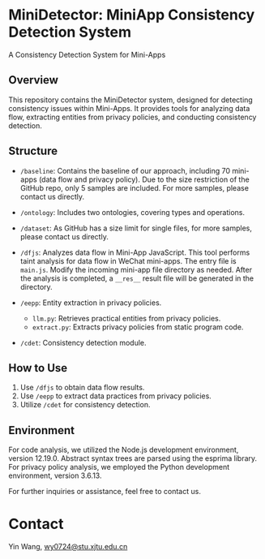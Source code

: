 # MiniDetector: MiniApp Consistency Detection System

A Consistency Detection System for Mini-Apps

## Overview

This repository contains the MiniDetector system, designed for detecting consistency issues within Mini-Apps. It provides tools for analyzing data flow, extracting entities from privacy policies, and conducting consistency detection.

## Structure

* `/baseline`: 
  Contains the baseline of our approach, including 70 mini-apps (data flow and privacy policy). Due to the size restriction of the GitHub repo, only 5 samples are included. For more samples, please contact us directly.

* `/ontology`: 
  Includes two ontologies, covering types and operations.

* `/dataset`: 
  As GitHub has a size limit for single files, for more samples, please contact us directly.

* `/dfjs`:
  Analyzes data flow in Mini-App JavaScript. This tool performs taint analysis for data flow in WeChat mini-apps. The entry file is `main.js`. Modify the incoming mini-app file directory as needed. After the analysis is completed, a `__res__` result file will be generated in the directory.

* `/eepp`:
  Entity extraction in privacy policies. 
  - `llm.py`: Retrieves practical entities from privacy policies.
  - `extract.py`: Extracts privacy policies from static program code.

* `/cdet`:
  Consistency detection module.

## How to Use

1. Use `/dfjs` to obtain data flow results.
2. Use `/eepp` to extract data practices from privacy policies.
3. Utilize `/cdet` for consistency detection.

## Environment

For code analysis, we utilized the Node.js development environment, version 12.19.0. Abstract syntax trees are parsed using the esprima library. 
For privacy policy analysis, we employed the Python development environment, version 3.6.13. 

For further inquiries or assistance, feel free to contact us. 

# Contact

Yin Wang, wy0724@stu.xjtu.edu.cn